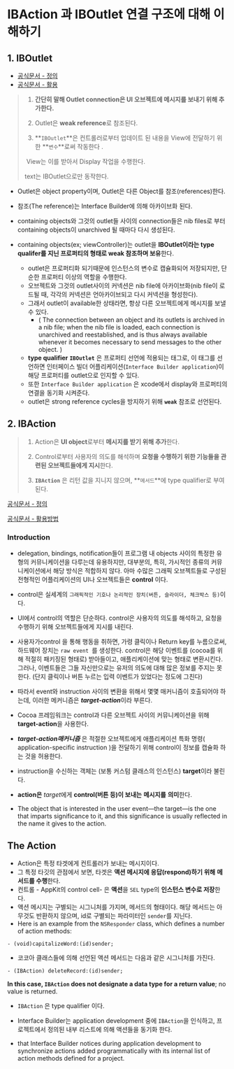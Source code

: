 # IBAction 과 IBOutlet 연결 구조에 대해 이해하기



## 1. IBOutlet 

- [ 공식문서 - 정의](https://developer.apple.com/library/archive/documentation/General/Conceptual/CocoaEncyclopedia/Outlets/Outlets.html#//apple_ref/doc/uid/TP40010810-CH10-SW1)
- [공식문서 - 활용](https://help.apple.com/xcode/mac/current/#/devc06f7ee11)

> 1. **간단히 말해 Outlet connection은 UI 오브젝트에 메시지를 보내기 위해  추가한다.**
>
> 2. Outlet은 **weak reference**로 참조된다.
>
> 3. **`IBOutlet`**은 컨트롤러로부터 업데이트 된 내용을 View에 전달하기 위한 **`변수`**로써 작동한다 .
>
> ​	   View는 이를 받아서 Display 작업을 수행한다.
>
> text는 IBOutlet으로만 동작한다.



- Outlet은 object property이며, Outlet은 다른 Object를 참조(references)한다.

- 참조(The reference)는 Interface Builder에 의해 아카이브화 된다.

- containing objects와 그것의 outlet들 사이의 connection들은 nib files로 부터 containing objects이 unarchived 될 때마다 다시 생성된다.

- containing objects(ex; viewController)는 outlet을 **IBOutlet이라는 type qualifer를 지닌 프로퍼티의 형태로 weak 참조하며 보유**한다.

  - outlet은 프로퍼티화 되기때문에 인스턴스의 변수로 캡슐화되어 저장되지만, 단순한 프로퍼티 이상의 역할을 수행한다.
  - 오브젝트와 그것의 outlet사이의 커넥션은 nib file에 아카이브화(nib file이 로드될 때, 각각의 커넥션은 언아카이브되고 다시 커넥션을 형성한다). 
  - 그래서 outlet이 available한 상태라면, 항상 다른 오브젝트에게 메시지를 보낼 수 있다.
    - ( The connection between an object and its outlets is archived in a nib file; when the nib file is loaded, each connection is unarchived and reestablished, and is thus always available whenever it becomes necessary to send messages to the other object. )
  -  **type qualifier** **`IBOutlet`** 은 프로퍼티 선언에 적용되는 태그로, 이 태그를 선언하면 인터페이스 빌더 어플리케이션(`Interface Builder application`)이 해당 프로퍼티를 outlet으로 인지할 수 있다. 
    - 또한 `Interface Builder application`  은 xcode에서 display와 프로퍼티의 연결을 동기화 시켜준다.
  - outlet은 strong reference cycles을 방지하기 위해 **`weak`**  참조로 선언된다.

  







## 2. IBAction

> 1. Action은 **UI object**로부터 **메시지를 받기 위해 추가**한다.
>
> 2. Control로부터 사용자의 의도를 해석하며 **요청을 수행하기 위한 기능들을 관련된 오브젝트들에게 지시**한다.
>
> 3. **`IBAction`** 은 리턴 값을 지니지 않으며, **`메서드`**에 type qualifier로 부여된다.



[공식문서 - 정의](https://developer.apple.com/library/archive/documentation/General/Conceptual/CocoaEncyclopedia/Target-Action/Target-Action.html#//apple_ref/doc/uid/TP40010810-CH12-SW32)

[공식문서 - 활용방법](https://help.apple.com/xcode/mac/current/#/dev9662c7670)



### Introduction

- delegation, bindings, notification들이 프로그램 내 objects 사이의 특정한 유형의 커뮤니케이션을 다루는데 유용하지만, 대부분의, 특히, 가시적인 종류의 커뮤니케이션에서 해당 방식은 적합하지 않다. 아마 수많은 그래픽 오브젝트들로 구성된 전형적인 어플리케이션의 UI나 오브젝트들은 **control** 이다. 

- control은 실세계의 `그래픽적인 기호나 논리적인 장치(버튼, 슬라이더, 체크박스 등)`이다.

- UI에서 control의 역할은 단순하다. control은 사용자의 의도를 해석하고, 요청을 수행하기 위해 오브젝트들에게 지시를 내린다. 
- 사용자가control 을 통해 행동을 취하면, 가령 클릭이나 Return key를 누름으로써, 하드웨어 장치는 `raw event `를 생성한다. control은 해당 이벤트를 (cocoa를 위해 적절히 패키징된 형태로) 받아들이고, 애플리케이션에 맞는 형태로 변환시킨다. 그러나, 이벤트들은 그들 자신만으로는 유저의 의도에 대해 많은 정보를 주지는 못한다. (단지 클릭이나 버튼 누르는 입력 이벤트가 있었다는 정도에 그친다)
- 따라서 event와 instruction 사이의 변환을 위해서 몇몇 매커니즘이 호출되어야 하는데, 이러한 메커니즘은  ***target-action***이라 부른다.
- Cocoa 프레임워크는 control과 다른 오브젝트 사이의 커뮤니케이션을 위해 **target-action**을 사용한다. 
-  ***target-action매커니즘*** 은 적절한 오브젝트에게 애플리케이션 특화 명령( application-specific instruction )을 전달하기 위해 control이 정보를 캡슐화 하는 것을 허용한다.
- instruction을 수신하는 객체는 (보통 커스텀 클래스의 인스턴스) **target**이라 불린다.
- **action은** *target*에게 **control(버튼 등)이 보내는** **메시지를** **의미**한다.

- The object that is interested in the user event—the target—is the one that imparts significance to it, and this significance is usually reflected in the name it gives to the action.



## The Action

- Action은 특정 타겟에게 컨트롤러가 보내는 메시지이다.
- 그 특정 타깃의 관점에서 보면, 타겟은 **액션 메시지에 응답(respond)하기 위해** **메서드를 수행**한다.
- 컨트롤 - AppKit의 control cell- 은 **액션**을 `SEL` type의 **인스턴스 변수로 저장**한다. 
- 액션 메시지는 구별되는 시그니처를 가지며, 메서드의 형태이다. 해당 메서드는 아무것도 반환하지 않으며, id로 구별되는 파라미터인 `sender`를 지닌다. 
-  Here is an example from the `NSResponder` class, which defines a number of action methods:

```
- (void)capitalizeWord:(id)sender;
```

- 코코아 클래스들에 의해 선언된 액션 메서드는 다음과 같은 시그니처를 가진다.

```
- (IBAction) deleteRecord:(id)sender;
```

**In this case, `IBAction` does not designate a data type for a return value**; no value is returned. 

- `IBAction` 은 type qualifier 이다. 

- Interface Builder는 application development 중에 `IBAction`을 인식하고, 프로젝트에서 정의된 내부 리스트에 의해 액션들을 동기화 한다.

- that Interface Builder notices during application development to synchronize actions added programmatically with its internal list of action methods defined for a project.